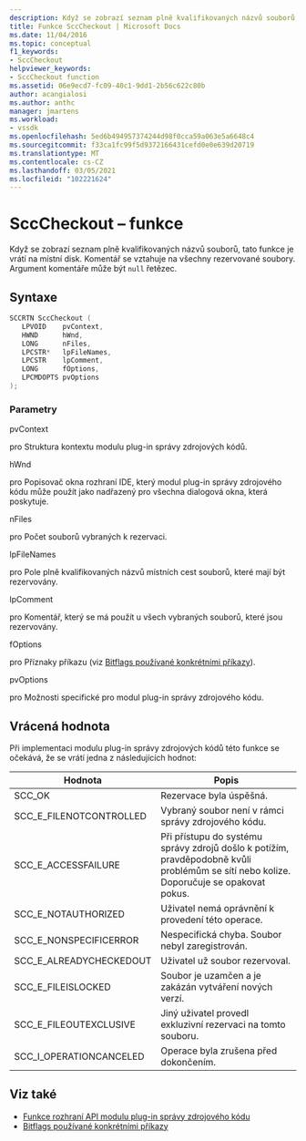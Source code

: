 ```yaml
---
description: Když se zobrazí seznam plně kvalifikovaných názvů souborů, tato funkce je vrátí na místní disk.
title: Funkce SccCheckout | Microsoft Docs
ms.date: 11/04/2016
ms.topic: conceptual
f1_keywords:
- SccCheckout
helpviewer_keywords:
- SccCheckout function
ms.assetid: 06e9ecd7-fc09-40c1-9dd1-2b56c622c80b
author: acangialosi
ms.author: anthc
manager: jmartens
ms.workload:
- vssdk
ms.openlocfilehash: 5ed6b494957374244d98f0cca59a063e5a6648c4
ms.sourcegitcommit: f33ca1fc99f5d9372166431cefd0e0e639d20719
ms.translationtype: MT
ms.contentlocale: cs-CZ
ms.lasthandoff: 03/05/2021
ms.locfileid: "102221624"
---
```

# <a name="scccheckout-function"></a>SccCheckout – funkce
Když se zobrazí seznam plně kvalifikovaných názvů souborů, tato funkce je vrátí na místní disk. Komentář se vztahuje na všechny rezervované soubory. Argument komentáře může být `null` řetězec.

## <a name="syntax"></a>Syntaxe

```cpp
SCCRTN SccCheckout (
   LPVOID    pvContext,
   HWND      hWnd,
   LONG      nFiles,
   LPCSTR*   lpFileNames,
   LPCSTR    lpComment,
   LONG      fOptions,
   LPCMDOPTS pvOptions
);
```

### <a name="parameters"></a>Parametry
 pvContext

pro Struktura kontextu modulu plug-in správy zdrojových kódů.

 hWnd

pro Popisovač okna rozhraní IDE, který modul plug-in správy zdrojového kódu může použít jako nadřazený pro všechna dialogová okna, která poskytuje.

 nFiles

pro Počet souborů vybraných k rezervaci.

 lpFileNames

pro Pole plně kvalifikovaných názvů místních cest souborů, které mají být rezervovány.

 lpComment

pro Komentář, který se má použít u všech vybraných souborů, které jsou rezervovány.

 fOptions

pro Příznaky příkazu (viz [Bitflags používané konkrétními příkazy](../extensibility/bitflags-used-by-specific-commands.md)).

 pvOptions

pro Možnosti specifické pro modul plug-in správy zdrojového kódu.

## <a name="return-value"></a>Vrácená hodnota
 Při implementaci modulu plug-in správy zdrojových kódů této funkce se očekává, že se vrátí jedna z následujících hodnot:

|Hodnota|Popis|
|-----------|-----------------|
|SCC_OK|Rezervace byla úspěšná.|
|SCC_E_FILENOTCONTROLLED|Vybraný soubor není v rámci správy zdrojového kódu.|
|SCC_E_ACCESSFAILURE|Při přístupu do systému správy zdrojů došlo k potížím, pravděpodobně kvůli problémům se sítí nebo kolize. Doporučuje se opakovat pokus.|
|SCC_E_NOTAUTHORIZED|Uživatel nemá oprávnění k provedení této operace.|
|SCC_E_NONSPECIFICERROR|Nespecifická chyba. Soubor nebyl zaregistrován.|
|SCC_E_ALREADYCHECKEDOUT|Uživatel už soubor rezervoval.|
|SCC_E_FILEISLOCKED|Soubor je uzamčen a je zakázán vytváření nových verzí.|
|SCC_E_FILEOUTEXCLUSIVE|Jiný uživatel provedl exkluzivní rezervaci na tomto souboru.|
|SCC_I_OPERATIONCANCELED|Operace byla zrušena před dokončením.|

## <a name="see-also"></a>Viz také
- [Funkce rozhraní API modulu plug-in správy zdrojového kódu](../extensibility/source-control-plug-in-api-functions.md)
- [Bitflags používané konkrétními příkazy](../extensibility/bitflags-used-by-specific-commands.md)

